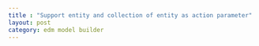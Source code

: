 ```yaml
---
title : "Support entity and collection of entity as action parameter"
layout: post
category: edm model builder
---
```

